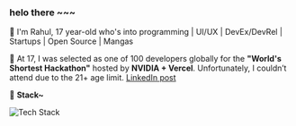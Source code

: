 ### helo there ~~~

👾 I'm Rahul, 17 year-old who's into programming | UI/UX | DevEx/DevRel | Startups | Open Source | Mangas

🌌 At 17, I was selected as one of 100 developers globally for the **"World's Shortest Hackathon"** hosted by **NVIDIA + Vercel**. Unfortunately, I couldn’t attend due to the 21+ age limit. [LinkedIn post](https://www.linkedin.com/feed/update/urn:li:activity:7283486803288862723/?updateEntityUrn=urn%3Ali%3Afs_feedUpdate%3A%28V2%2Curn%3Ali%3Aactivity%3A7283486803288862723%29)

🚀 **Stack~** 

<div align="left">
<img src="https://skillicons.dev/icons?i=figma,html,css,js,java,python,c,cpp,mysql,nodejs" alt="Tech Stack" />
</div>
